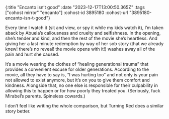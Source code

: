{:title "Encanto isn’t good"
 :date "2023-12-17T13:00:50.365Z"
 :tags ["cohost mirror" "encanto"]
 :cohost-id 3895180
 :cohost-url "3895180-encanto-isn-t-good"}

Every time I watch it (sit and view, or spy it while my kids watch it), I’m taken aback by Abuela’s callousness and cruelty and selfishness. In the opening, she’s tender and kind, and then the rest of the movie she’s heartless. And giving her a last minute redemption by way of her sob story (that we already knew! there’s no reveal! the movie opens with it!) washes away all of the pain and hurt she caused.

It’s a movie wearing the clothes of “healing generational trauma” that provides a convenient excuse for older generations. According to the movie, all they have to say is, “I was hurting too” and not only is your pain not allowed to exist anymore, but it’s on you to give them comfort and kindness. Alongside that, no one else is responsible for their culpability in allowing this to happen or for how poorly they treated you. (Seriously, fuck Mirabel’s parents. Spineless cowards.)

I don’t feel like writing the whole comparison, but Turning Red does a similar story better.